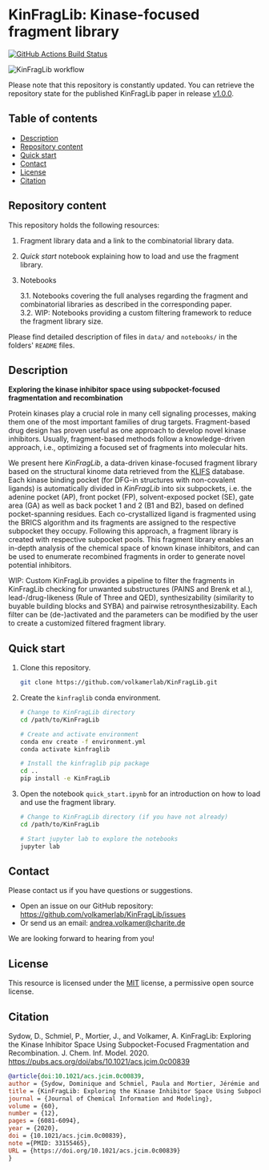 # KinFragLib: Kinase-focused fragment library

[![GitHub Actions Build Status](https://github.com/volkamerlab/KinFragLib/workflows/CI/badge.svg)](https://github.com/volkamerlab/KinFragLib/actions?query=workflow%3ACI)

![KinFragLib workflow](./docs/img/toc_github_kinfraglib.png)

Please note that this repository is constantly updated. You can retrieve the repository state for the published KinFragLib paper in release [v1.0.0](https://github.com/volkamerlab/KinFragLib/releases/tag/v1.0.0).

## Table of contents

- [Description](#description)
- [Repository content](#repository-content)
- [Quick start](#quick-start)
- [Contact](#contact)
- [License](#license)
- [Citation](#citation)

## Repository content

This repository holds the following resources:  

1. Fragment library data and a link to the combinatorial library data.
2. *Quick start* notebook explaining how to load and use the fragment library.  
3. Notebooks 

    3.1. Notebooks covering the full analyses regarding the fragment and combinatorial libraries as described in 
          the corresponding paper.  
    3.2. WIP: Notebooks providing a custom filtering framework to reduce the fragment library size.
    
Please find detailed description of files in `data/` and `notebooks/` in the folders' `README` files.

## Description

**Exploring the kinase inhibitor space using subpocket-focused fragmentation and recombination**

Protein kinases play a crucial role in many cell signaling processes, 
making them one of the most important families of drug targets.
Fragment-based drug design has proven useful as one approach to develop novel kinase inhibitors. 
Usually, fragment-based methods follow a knowledge-driven approach, i.e., optimizing a focused set of fragments into 
molecular hits. 

We present here *KinFragLib*, a data-driven kinase-focused fragment library based on the structural kinome data 
retrieved from the [KLIFS](https://klifs.vu-compmedchem.nl) database.
Each kinase binding pocket (for DFG-in structures with non-covalent ligands) is automatically divided in *KinFragLib* 
into six subpockets, i.e. the adenine pocket (AP), front pocket (FP), solvent-exposed pocket (SE), gate area (GA) as 
well as back pocket 1 and 2 (B1 and B2), based on defined pocket-spanning residues.
Each co-crystallized ligand is fragmented using the BRICS algorithm and its fragments are assigned to the respective 
subpocket they occupy. 
Following this approach, a fragment library is created with respective subpocket pools. This fragment library enables 
an in-depth analysis of the chemical space of known kinase inhibitors, and can be used to enumerate recombined 
fragments in order to generate novel potential inhibitors.

WIP: Custom KinFragLib provides a pipeline to filter the fragments in KinFragLib checking for unwanted substructures (PAINS and Brenk et al.), lead-/drug-likeness (Rule of Three and QED), synthesizability (similarity to buyable building blocks and SYBA) and pairwise retrosynthesizability. Each filter can be (de-)activated and the parameters can be modified by the user to create a customized filtered fragment library. 

## Quick start

1. Clone this repository.

    ```bash
    git clone https://github.com/volkamerlab/KinFragLib.git
    ```

2. Create the `kinfraglib` conda environment. 

    ```bash
    # Change to KinFragLib directory
    cd /path/to/KinFragLib   
 
    # Create and activate environment
    conda env create -f environment.yml
    conda activate kinfraglib

    # Install the kinfraglib pip package
    cd ..
    pip install -e KinFragLib
    ```

3. Open the notebook `quick_start.ipynb` for an introduction on how to load and use the fragment library.

    ```bash
    # Change to KinFragLib directory (if you have not already)
    cd /path/to/KinFragLib
 
    # Start jupyter lab to explore the notebooks
    jupyter lab
    ```

## Contact

Please contact us if you have questions or suggestions.

* Open an issue on our GitHub repository: https://github.com/volkamerlab/KinFragLib/issues
* Or send us an email: andrea.volkamer@charite.de

We are looking forward to hearing from you!

## License

This resource is licensed under the [MIT](https://opensource.org/licenses/MIT) license, a permissive open source license.

## Citation

Sydow, D., Schmiel, P., Mortier, J., and Volkamer, A. KinFragLib: Exploring the Kinase Inhibitor Space Using Subpocket-Focused Fragmentation and Recombination. J. Chem. Inf. Model. 2020. https://pubs.acs.org/doi/abs/10.1021/acs.jcim.0c00839

```bib
@article{doi:10.1021/acs.jcim.0c00839,
author = {Sydow, Dominique and Schmiel, Paula and Mortier, Jérémie and Volkamer, Andrea},
title = {KinFragLib: Exploring the Kinase Inhibitor Space Using Subpocket-Focused Fragmentation and Recombination},
journal = {Journal of Chemical Information and Modeling},
volume = {60},
number = {12},
pages = {6081-6094},
year = {2020},
doi = {10.1021/acs.jcim.0c00839},
note ={PMID: 33155465},
URL = {https://doi.org/10.1021/acs.jcim.0c00839}
}
```
